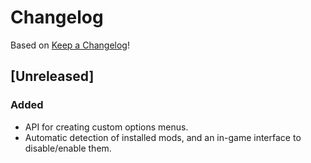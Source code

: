 # Changelog

Based on [Keep a Changelog](https://keepachangelog.com)!

## [Unreleased]
### Added
- API for creating custom options menus.
- Automatic detection of installed mods, and an in-game interface to disable/enable them.
